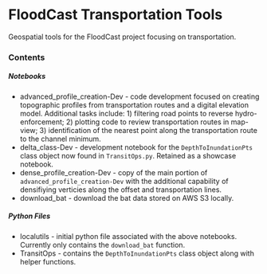 # FloodCast Transportation Tools
Geospatial tools for the FloodCast project focusing on transportation.

### Contents
##### Notebooks
- advanced_profile_creation-Dev - code development focused on creating topographic profiles from transportation routes and a digital elevation model. Additional tasks include: 1) filtering road points to reverse hydro-enforcement; 2) plotting code to review transportation routes in map-view; 3) identification of the nearest point along the transportation route to the channel minimum.
- delta_class-Dev - development notebook for the `DepthToInundationPts` class object now found in `TransitOps.py`. Retained as a showcase notebook.
- dense_profile_creation-Dev - copy of the main portion of `advanced_profile_creation-Dev` with the additional capability of densifiying verticies along the offset and transportation lines.
- download_bat - download the bat data stored on AWS S3 locally.

##### Python Files
- localutils - initial python file associated with the above notebooks. Currently only contains the `download_bat` function.
- TransitOps - contains the `DepthToInundationPts` class object along with helper functions.